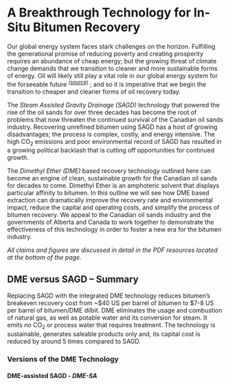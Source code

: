 # A Breakthrough Technology for In-Situ Bitumen Recovery


Our global energy system faces stark challenges on the horizon. Fulfilling the generational promise of reducing poverty and creating prosperity requires an abundance of cheap energy; but the growing threat of climate change demands that we transition to cleaner and more sustainable forms of energy. Oil will likely still play a vital role in our global energy system for the forseeable future <sup><a href="https://www.eia.gov/todayinenergy/detail.php?id=41433">(source)</a></sup> ; and so it is imperative that we begin the transition to cheaper and cleaner forms of oil recovery today.

The <em>Steam Assisted Gravity Drainage (SAGD)</em> technology that powered the rise of the oil sands for over three decades has become the root of problems that now threaten the continued survival of the Canadian oil sands industry. Recovering unrefined bitumen using SAGD has a host of growing disadvantages; the process is complex, costly, and energy intensive. The high CO<sub>2</sub> emissions and poor environmental record of SAGD has resulted in a growing political backlash that is cutting off opportunities for continued growth.

The <em>Dimethyl Ether (DME)</em> based recovery technology outlined here can become an engine of clean, sustainable growth for the Canadian oil sands for decades to come. Dimethyl Ether is an amphoteric solvent that displays particular affinity to bitumen. In this outline we will see how DME based extraction can dramatically improve the recovery rate and environmental impact, reduce the capital and operating costs, and simplify the process of bitumen recovery. We appeal to the Canadian oil sands industry and the governments of Alberta and Canada to work together to demonstrate the effectiveness of this technology in order to foster a new era for the bitumen industry.

<em>All claims and figures are discussed in detail in the PDF resources located at the bottom of the page.</em>

## DME versus SAGD – Summary


Replacing SAGD with the integrated DME technology reduces bitumen’s breakeven recovery cost from ~$40 US per barrel of bitumen to $7-8 US per barrel of bitumen/DME dilbit. DME eliminates the usage and combustion of natural gas, as well as potable water and its conversion for steam. It emits no CO<sub>2</sub> or process water that requires treatment. The technology is sustainable, generates saleable products only and, its capital cost is reduced by around 5 times compared to SAGD.


### Versions of the DME Technology

#### DME-assisted SAGD - <em>DME-SA</em>
